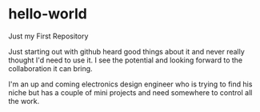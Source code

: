 # hello-world
Just my First Repository

Just starting out with github heard good things about it and never really thought I'd need to use it. I see the potential and looking forward to the collaboration it can bring.

I'm an up and coming electronics design engineer who is trying to find his niche but has a couple of mini projects and need somewhere to control all the work.

